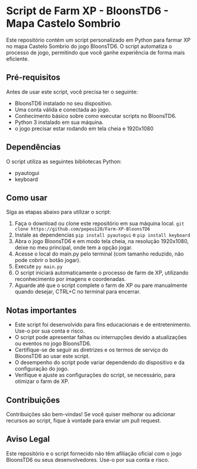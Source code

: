 # Script de Farm XP - BloonsTD6 - Mapa Castelo Sombrio

Este repositório contém um script personalizado em Python para farmar XP no mapa Castelo Sombrio do jogo BloonsTD6. O script automatiza o processo de jogo, permitindo que você ganhe experiência de forma mais eficiente.

## Pré-requisitos

Antes de usar este script, você precisa ter o seguinte:

- BloonsTD6 instalado no seu dispositivo.
- Uma conta válida e conectada ao jogo.
- Conhecimento básico sobre como executar scripts no BloonsTD6.
- Python 3 instalado em sua máquina.
- o jogo precisar estar rodando em tela cheia e 1920x1080

## Dependências

O script utiliza as seguintes bibliotecas Python:

- pyautogui
- keyboard

## Como usar

Siga as etapas abaixo para utilizar o script:

1. Faça o download ou clone este repositório em sua máquina local. `git clone https://github.com/pepeu120/Farm-XP-BloonsTD6`
2. Instale as dependencias `pip install pyautogui` e `pip install keyboard`
3. Abra o jogo BloonsTD6 e em modo tela cheia, na resolução 1920x1080, deixe no meu principal, onde tem a opção jogar.
4. Acesse o local do main.py pelo terminal (com tamanho reduzido, não pode cobrir o botão jogar).
5. Execute `py main.py`
6. O script iniciará automaticamente o processo de farm de XP, utilizando reconhecimento por imagens e coordenadas.
7. Aguarde até que o script complete o farm de XP ou pare manualmente quando desejar, CTRL+C no terminal para encerrar.

## Notas importantes

- Este script foi desenvolvido para fins educacionais e de entretenimento. Use-o por sua conta e risco.
- O script pode apresentar falhas ou interrupções devido a atualizações ou eventos no jogo BloonsTD6.
- Certifique-se de seguir as diretrizes e os termos de serviço do BloonsTD6 ao usar este script.
- O desempenho do script pode variar dependendo do dispositivo e da configuração do jogo.
- Verifique e ajuste as configurações do script, se necessário, para otimizar o farm de XP.

## Contribuições

Contribuições são bem-vindas! Se você quiser melhorar ou adicionar recursos ao script, fique à vontade para enviar um pull request.

## Aviso Legal

Este repositório e o script fornecido não têm afiliação oficial com o jogo BloonsTD6 ou seus desenvolvedores. Use-o por sua conta e risco.
